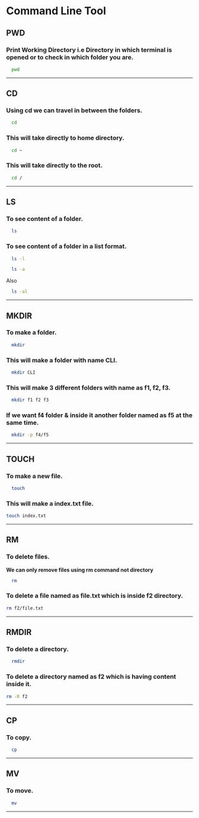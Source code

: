 # Command Line Tool

## PWD
### Print Working Directory i.e Directory in which terminal is opened or to check in which folder you are.

```bash
  pwd
```
---
## CD

### Using cd we can travel in between the folders.

```bash
  cd
```

### This will take directly to home directory.

```bash
  cd ~
```

### This will take directly to the root.

```bash
  cd /
```
---
## LS
### To see content of a folder.

```bash
  ls
```

### To see content of a folder in a list format.

```bash
  ls -l
```
```bash
  ls -a
```
Also
```bash
  ls -al
```
---

## MKDIR
### To make a folder.

```bash
  mkdir
```

### This will make a folder with name CLI.
```bash
  mkdir CLI
```

### This will make 3 different folders with name as f1, f2, f3.
```bash
  mkdir f1 f2 f3
```
### If we want f4 folder & inside it another folder named as f5 at the same time.
```bash
  mkdir -p f4/f5
```
---
## TOUCH
### To make a new file.

```bash
  touch
```

### This will make a index.txt file.
```bash
touch index.txt
```
---
## RM
### To delete files.
**We can only remove files using rm command not directory**

```bash
  rm
```

### To delete a file named as file.txt which is inside f2 directory.
```bash
rm f2/file.txt
```
---
## RMDIR
### To delete a directory.

```bash
  rmdir
```

### To delete a directory named as f2 which is having content inside it.
```bash
rm -R f2
```
---
## CP
### To copy.

```bash
  cp
```
---
## MV
### To move.

```bash
  mv
```
---
